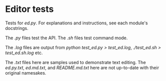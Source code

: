 Editor tests
============

Tests for *ed.py*.  For explanations and instructions, see each
module's docstrings.

The *.py* files test the API.  The *.sh* files test command mode.

The *.log* files are output from *python test_ed.py > test_ed.log*,
*./test_ed.sh > test_ed.sh.log*  etc.

The *.txt* files here are samples used to demonstrate text editing.
The *ed.py.txt*, *ed.md.txt*, and *README.md.txt* here are not
up-to-date with their original namesakes.
